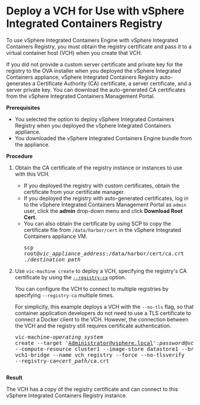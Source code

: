 # Deploy a VCH for Use with vSphere Integrated Containers Registry

To use vSphere Integrated Containers Engine with vSphere Integrated Containers Registry, you must obtain the registry certificate and pass it to a virtual container host (VCH) when you create that VCH.

If you did not provide a custom server certificate and private key for the registry to the OVA installer when you deployed the vSphere Integrated Containers appliance, vSphere Integrated Containers Registry auto-generates a Certificate Authority (CA) certificate, a server certificate, and a server private key. You can download the auto-generated CA certificates from the vSphere Integrated Containers Management Portal.

**Prerequisites**

- You selected the option to deploy vSphere Integrated Containers Registry when you deployed the vSphere Integrated Containers appliance.
- You downloaded the vSphere Integrated Containers Engine bundle from the appliance.

**Procedure**

1. Obtain the CA certificate of the registry instance or instances to use with this VCH.

   - If you deployed the registry with custom certificates, obtain the certificate from your certificate manager. 
   - If you deployed the registry with auto-generated certificates, log in to the vSphere Integrated Containers Management Portal as `admin` user, click the **admin** drop-down menu and click **Download Root Cert**.
   - You can also obtain the certificate by using SCP to copy the certificate file from `/data/harbor/cert` in the vSphere Integrated Containers appliance VM.<pre>scp root@<i>vic_appliance_address</i>:/data/harbor/cert/ca.crt ./<i>destination_path</i></pre>
2. Use `vic-machine create` to deploy a VCH, specifying the registry's CA certificate by using the [`--registry-ca`](vch_installer_options.md#registry-ca) option. 

    You can configure the VCH to connect to multiple registries by specifying `--registry-ca` multiple times.

    For simplicity, this example deploys a VCH with the `--no-tls` flag, so that container application developers do not need to use a TLS certificate to connect a Docker client to the VCH. However, the connection between the VCH and the registry still requires certificate authentication.<pre>vic-machine-<i>operating_system</i> create
--target 'Administrator@vsphere.local':<i>password</i>@<i>vcenter_server_address</i>/dc1
--compute-resource cluster1
--image-store datastore1
--bridge-network vch1-bridge
--name vch_registry
--force
--no-tlsverify
--registry-ca=<i>cert_path</i>/ca.crt
</pre>
     

**Result**

The VCH has a copy of the registry certificate and can connect to this vSphere Integrated Containers Registry instance.